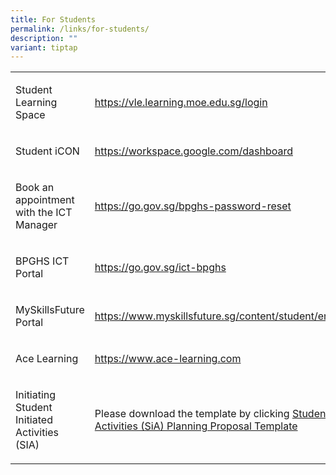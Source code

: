 ```yaml
---
title: For Students
permalink: /links/for-students/
description: ""
variant: tiptap
---
```

<table>
<tbody>
<tr>
<td rowspan="1" colspan="1">
<p>Student Learning Space</p>
</td>
<td rowspan="1" colspan="1">
<p><a href="https://vle.learning.moe.edu.sg/login" rel="noopener noreferrer nofollow" target="_blank">https://vle.learning.moe.edu.sg/login</a>
</p>
</td>
</tr>
<tr>
<td rowspan="1" colspan="1">
<p>Student iCON</p>
</td>
<td rowspan="1" colspan="1">
<p><a href="https://workspace.google.com/dashboard" rel="noopener noreferrer nofollow" target="_blank">https://workspace.google.com/dashboard</a>
</p>
</td>
</tr>
<tr>
<td rowspan="1" colspan="1">
<p>Book an appointment with the ICT Manager</p>
</td>
<td rowspan="1" colspan="1">
<p><a href="https://go.gov.sg/booking-bpghs" rel="noopener noreferrer nofollow" target="_blank">https://go.gov.sg/bpghs-password-reset</a>
</p>
</td>
</tr>
<tr>
<td rowspan="1" colspan="1">
<p>BPGHS ICT Portal</p>
</td>
<td rowspan="1" colspan="1">
<p><a href="https://go.gov.sg/ict-bpghs" rel="noopener noreferrer nofollow" target="_blank">https://go.gov.sg/ict-bpghs</a>
</p>
</td>
</tr>
<tr>
<td rowspan="1" colspan="1">
<p>MySkillsFuture Portal</p>
</td>
<td rowspan="1" colspan="1">
<p><a href="https://www.myskillsfuture.gov.sg/content/student/en/secondary.html" rel="noopener noreferrer nofollow" target="_blank">https://www.myskillsfuture.sg/content/student/en/secondary.html</a>
</p>
</td>
</tr>
<tr>
<td rowspan="1" colspan="1">
<p>Ace Learning</p>
</td>
<td rowspan="1" colspan="1">
<p><a href="https://www.ace-learning.com" rel="noopener noreferrer nofollow" target="_blank">https://www.ace-learning.com</a>
</p>
</td>
</tr>
<tr>
<td rowspan="1" colspan="1">
<p>Initiating Student Initiated Activities (SIA)</p>
</td>
<td rowspan="1" colspan="1">
<p>Please download the template by clicking <a href="https://www-bpghs-moe-edu-sg-admin.cwp.sg/qql/slot/u148/BPGHS%202019/Links/For%20Students/SiA%20Planning%20Proposal%20Template_updated%2023%20Feb%202018.docx" rel="noopener noreferrer nofollow" target="_blank">Student-initiated-Activities (SiA) Planning Proposal Template</a>
</p>
</td>
</tr>
</tbody>
</table>
<p></p>